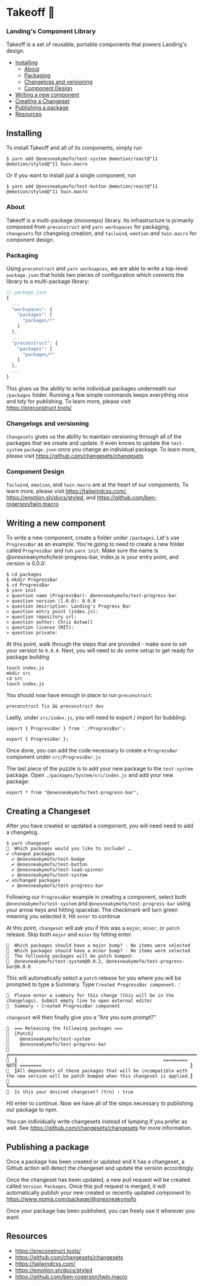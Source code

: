 # Takeoff 🚀
### Landing's Component Library

Takeoff is a set of reusable, portable components that powers Landing's design.

* [Installing](#installing)
    + [About](#about)
    + [Packaging](#packaging)
    + [Changelogs and versioning](#changelogs-and-versioning)
    + [Component Design](#component-design)
* [Writing a new component](#writing-a-new-component)
* [Creating a Changeset](#creating-a-changeset)
* [Publishing a package](#publishing-a-package)
* [Resources](#resources)

## Installing

To install Takeoff and all of its components, simply run 
```
$ yarn add @onesneakymofo/test-system @emotion/react@^11 @emotion/styled@^11 twin.macro
```

Or if you want to install just a single component, run
```
$ yarn add @onesneakymofo/test-button @emotion/react@^11 @emotion/styled@^11 twin.macro
```

### About

Takeoff is a multi-package (monorepo) library. Its infrastructure is primarily composed from `preconstruct` and `yarn workspaces` for packaging, `changesets` for changelog creation, and `tailwind`, `emotion` and `twin.macro` for component design.

### Packaging
Using `preconstruct` and `yarn worksapces`, we are able to write a top-level `package.json` that holds two pieces of configuration which converts the library to a multi-package library:

```javascript
// package.json
{
  ...
  "workspaces": {
    "packages": [
      "packages/*"
    ]
  },
  ...
  "preconstruct": {
    "packages": [
      "packages/*"
    ]
  },
  ...
}
```

This gives us the ability to write individual packages underneath our `/packages` folder. Running a few simple commands keeps everything nice and tidy for publishing. To learn more, please visit https://preconstruct.tools/

### Changelogs and versioning
`Changesets` gives us the ability to maintain versioning through all of the packages that we create and update. It even knows to update the `test-system` `package.json` once you change an individual package.  To learn more, please visit https://github.com/changesets/changesets

### Component Design
`Tailwind`, `emotion`, and `twin.macro` are at the heart of our components. To learn more, please visit https://tailwindcss.com/, https://emotion.sh/docs/styled, and https://github.com/ben-rogerson/twin.macro

## Writing a new component
To write a new component, create a folder under `/packages`. Let's use `ProgressBar` as an example. You're going to need to create a new folder called `ProgressBar` and run `yarn init`. Make sure the name is @onesneakymofo/test-progress-bar, index.js is your entry point, and version is 0.0.0:
```
$ cd packages
$ mkdir ProgressBar
$ cd ProgressBar
$ yarn init
> question name (ProgressBar): @onesneakymofo/test-progress-bar
> question version (1.0.0): 0.0.0
> question description: Landing's Progress Bar
> question entry point (index.js):
> question repository url:
> question author: Chris Autwell
> question license (MIT):
> question private:
```
At this point, walk through the steps that are provided - make sure to set your version to `0.0.0`. Next, you will need to do some setup to get ready for package building
```
touch index.js
mkdir src
cd src
touch index.js
```

You should now have enough in place to run `preconstruct`:

```
preconstruct fix && preconstruct dev
```

Lastly, under `src/index.js`, you will need to export / import for bubbling:
```
import { ProgressBar } from './ProgressBar';

export { ProgressBar };
```
Once done, you can add the code necessary to create a `ProgressBar` component under `src/ProgressBar.js`

The last piece of the puzzle is to add your new package to the `test-system` package. Open `./packages/System/src/index.js` and add your new package:

```
export * from "@onesneakymofo/test-progress-bar";
```

## Creating a Changeset

After you have created or updated a component, you will need need to add a changelog. 

```
$ yarn changeset
🦋  Which packages would you like to include? …
✔ changed packages
  ✔ @onesneakymofo/test-badge
  ✔ @onesneakymofo/test-button
  ✔ @onesneakymofo/test-load-spinner
  ✔ @onesneakymofo/test-system
✔ unchanged packages
  ✔ @onesneakymofo/test-progress-bar
```

Following our `ProgressBar` example in creating a component, select both `@onesneakymofo/test-system` and `@onesneakymofo/test-progress-bar` using your arrow keys and hitting spacebar. The checkmark will turn green meaning you selected it. Hit `enter` to continue

At this point, `changeset` will ask you if this was a `major`, `minor`, or `patch` release.  Skip both `major` and `minor` by hitting enter. 
```
🦋  Which packages should have a major bump? · No items were selected
🦋  Which packages should have a minor bump? · No items were selected
🦋  The following packages will be patch bumped:
🦋  @onesneakymofo/test-system@0.0.2, @onesneakymofo/test-progress-bar@0.0.0
```
This will automatically select a `patch` release for you where you will be prompted to type a Summary. Type `Created ProgressBar component.` :
```
🦋  Please enter a summary for this change (this will be in the changelogs). Submit empty line to open external editor
🦋  Summary › Created ProgressBar component
```
`changeset` will then finally give you a "Are you sure prompt?"
```
🦋  === Releasing the following packages ===
🦋  [Patch]
🦋    @onesneakymofo/test-system
🦋    @onesneakymofo/test-progress-bar
🦋  ╔════════════════════════════════════════════════════════════════════════════════════════════════════════════════════════════════════╗
🦋  ║                                                      ========= NOTE ========                                                       ║
🦋  ║All dependents of these packages that will be incompatible with the new version will be patch bumped when this changeset is applied.║
🦋  ╚════════════════════════════════════════════════════════════════════════════════════════════════════════════════════════════════════╝
🦋  Is this your desired changeset? (Y/n) › true
```
Hit enter to continue. Now we have all of the steps necessary to publishing our package to npm.

You can individually write changesets instead of lumping if you prefer as well. See https://github.com/changesets/changesets for more information.

## Publishing a package 
Once a package has been created or updated and it has a changeset, a Github action will detect the changeset and update the version accordingly.

Once the changeset has been updated, a new pull request will be created called `Version Packages`. Once this pull request is merged, it will automatically publish your new created or recently updated component to https://www.npmjs.com/package/@onesneakymofo

Once your package has been published, you can freely use it wherever you want.


## Resources
* https://preconstruct.tools/
* https://github.com/changesets/changesets
* https://tailwindcss.com/
* https://emotion.sh/docs/styled
* https://github.com/ben-rogerson/twin.macro




